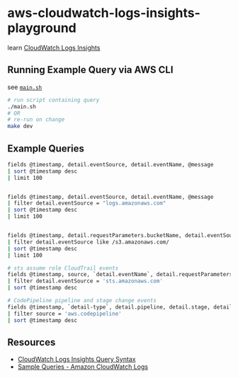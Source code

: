# aws-cloudwatch-logs-insights-playground

learn [CloudWatch Logs Insights](https://docs.aws.amazon.com/AmazonCloudWatch/latest/logs/AnalyzingLogData.html)

## Running Example Query via AWS CLI

see [`main.sh`](main.sh)

```sh
# run script containing query
./main.sh
# OR
# re-run on change
make dev
```

## Example Queries

```sh
fields @timestamp, detail.eventSource, detail.eventName, @message
| sort @timestamp desc
| limit 100


fields @timestamp, detail.eventSource, detail.eventName, @message
| filter detail.eventSource = "logs.amazonaws.com"
| sort @timestamp desc
| limit 100


fields @timestamp, detail.requestParameters.bucketName, detail.eventSource, detail.eventName, @message
| filter detail.eventSource like /s3.amazonaws.com/
| sort @timestamp desc
| limit 100

# sts assume role CloudTrail events
fields @timestamp, source, `detail.eventName`, detail.requestParameters.roleArn, detail.userIdentity.userName, @message
| filter detail.eventSource = 'sts.amazonaws.com'
| sort @timestamp desc

# CodePipeline pipeline and stage change events
fields @timestamp, `detail-type`, detail.pipeline, detail.stage, detail.state, @message
| filter source = 'aws.codepipeline'
| sort @timestamp desc


```

## Resources

* [CloudWatch Logs Insights Query Syntax](https://docs.aws.amazon.com/AmazonCloudWatch/latest/logs/CWL_QuerySyntax.html)
* [Sample Queries - Amazon CloudWatch Logs](https://docs.aws.amazon.com/AmazonCloudWatch/latest/logs/CWL_QuerySyntax-examples.html)